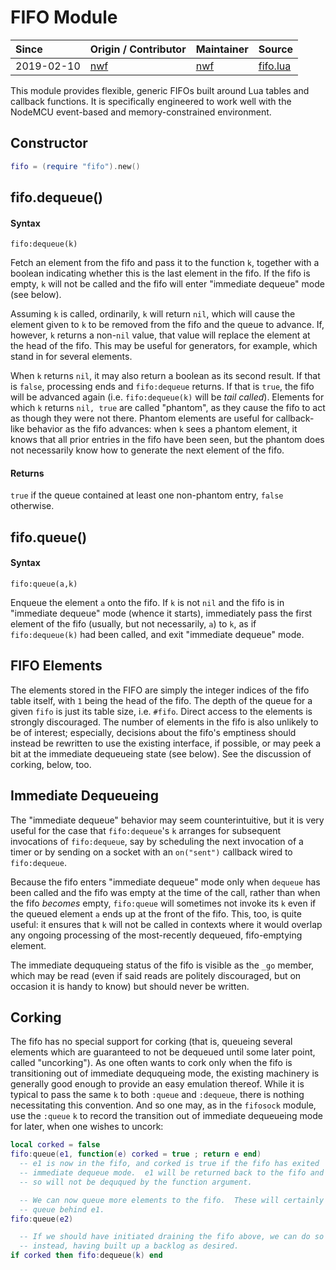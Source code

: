 # FIFO Module
| Since  | Origin / Contributor  | Maintainer  | Source  |
| :----- | :-------------------- | :---------- | :------ |
| 2019-02-10 | [nwf](https://github.com/nwf) | [nwf](https://github.com/nwf) | [fifo.lua](../../lua_modules/fifo/fifo.lua) |

This module provides flexible, generic FIFOs built around Lua tables and
callback functions.  It is specifically engineered to work well with the
NodeMCU event-based and memory-constrained environment.

## Constructor
```lua
fifo = (require "fifo").new()
```

## fifo.dequeue()
#### Syntax
`fifo:dequeue(k)`

Fetch an element from the fifo and pass it to the function `k`, together with a
boolean indicating whether this is the last element in the fifo.  If the fifo
is empty, `k` will not be called and the fifo will enter "immediate dequeue"
mode (see below).

Assuming `k` is called, ordinarily, `k` will return `nil`, which will cause the
element given to `k` to be removed from the fifo and the queue to advance.  If,
however, `k` returns a non-`nil` value, that value will replace the element at
the head of the fifo.  This may be useful for generators, for example, which
stand in for several elements.

When `k` returns `nil`, it may also return a boolean as its second result.  If
that is `false`, processing ends and `fifo:dequeue` returns.  If that is
`true`, the fifo will be advanced again (i.e. `fifo:dequeue(k)` will be *tail
called*).  Elements for which `k` returns `nil, true` are called "phantom", as
they cause the fifo to act as though they were not there.  Phantom elements are
useful for callback-like behavior as the fifo advances: when `k` sees a phantom
element, it knows that all prior entries in the fifo have been seen, but the
phantom does not necessarily know how to generate the next element of the fifo.

#### Returns
`true` if the queue contained at least one non-phantom entry, `false` otherwise.

## fifo.queue()
#### Syntax
`fifo:queue(a,k)`

Enqueue the element `a` onto the fifo.  If `k` is not `nil` and the fifo is in
"immediate dequeue" mode (whence it starts), immediately pass the first element
of the fifo (usually, but not necessarily, `a`) to `k`, as if `fifo:dequeue(k)`
had been called, and exit "immediate dequeue" mode.

## FIFO Elements

The elements stored in the FIFO are simply the integer indices of the fifo
table itself, with `1` being the head of the fifo.  The depth of the queue for
a given `fifo` is just its table size, i.e. `#fifo`.  Direct access to the
elements is strongly discouraged.  The number of elements in the fifo is also
unlikely to be of interest; especially, decisions about the fifo's emptiness
should instead be rewritten to use the existing interface, if possible, or may
peek a bit at the immediate dequeueing state (see below).  See the discussion
of corking, below, too.

## Immediate Dequeueing

The "immediate dequeue" behavior may seem counterintuitive, but it is very
useful for the case that `fifo:dequeue`'s `k` arranges for subsequent
invocations of `fifo:dequeue`, say by scheduling the next invocation of a timer
or by sending on a socket with an `on("sent")` callback wired to
`fifo:dequeue`.

Because the fifo enters "immediate dequeue" mode only when `dequeue` has been
called and the fifo was empty at the time of the call, rather than when the
fifo *becomes* empty, `fifo:queue` will sometimes not invoke its `k` even if
the queued element `a` ends up at the front of the fifo.  This, too, is quite
useful: it ensures that `k` will not be called in contexts where it would
overlap any ongoing processing of the most-recently dequeued, fifo-emptying
element.

The immediate deququeing status of the fifo is visible as the `_go` member,
which may be read (even if said reads are politely discouraged, but on occasion
it is handy to know) but should never be written.

## Corking

The fifo has no special support for corking (that is, queueing several elements
which are guaranteed to not be dequeued until some later point, called
"uncorking").  As one often wants to cork only when the fifo is transitioning
out of immediate deququeing mode, the existing machinery is generally good
enough to provide an easy emulation thereof.  While it is typical to pass the
same `k` to both `:queue` and `:dequeue`, there is nothing necessitating this
convention.  And so one may, as in the `fifosock` module, use the `:queue`
`k` to record the transition out of immediate dequeueing mode for later,
when one wishes to uncork:

```lua
local corked = false
fifo:queue(e1, function(e) corked = true ; return e end)
  -- e1 is now in the fifo, and corked is true if the fifo has exited
  -- immediate dequeue mode.  e1 will be returned back to the fifo and
  -- so will not be deququed by the function argument.

  -- We can now queue more elements to the fifo.  These will certainly
  -- queue behind e1.
fifo:queue(e2)

  -- If we should have initiated draining the fifo above, we can do so now,
  -- instead, having built up a backlog as desired.
if corked then fifo:dequeue(k) end
```
